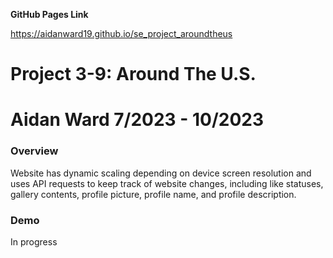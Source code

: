 **GitHub Pages Link**

https://aidanward19.github.io/se_project_aroundtheus

# Project 3-9: Around The U.S.

# Aidan Ward 7/2023 - 10/2023

### Overview
Website has dynamic scaling depending on device screen resolution and uses API requests to keep track of website changes, including like statuses, gallery contents, profile picture, profile name, and profile description.

### Demo

In progress


